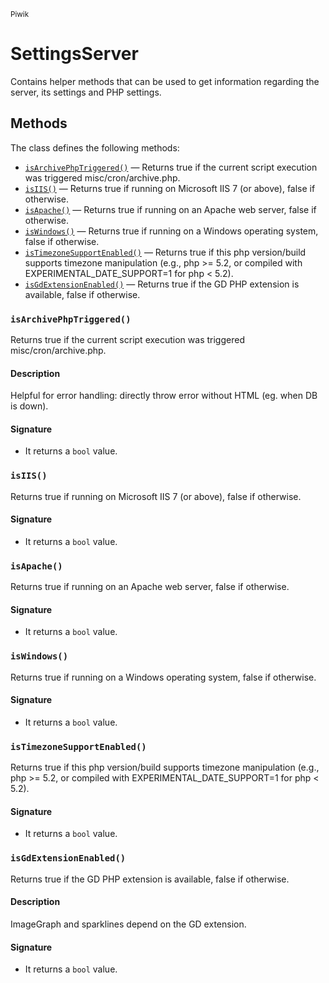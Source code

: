 <small>Piwik</small>

SettingsServer
==============

Contains helper methods that can be used to get information regarding the server, its settings and PHP settings.


Methods
-------

The class defines the following methods:

- [`isArchivePhpTriggered()`](#isarchivephptriggered) &mdash; Returns true if the current script execution was triggered misc/cron/archive.php.
- [`isIIS()`](#isiis) &mdash; Returns true if running on Microsoft IIS 7 (or above), false if otherwise.
- [`isApache()`](#isapache) &mdash; Returns true if running on an Apache web server, false if otherwise.
- [`isWindows()`](#iswindows) &mdash; Returns true if running on a Windows operating system, false if otherwise.
- [`isTimezoneSupportEnabled()`](#istimezonesupportenabled) &mdash; Returns true if this php version/build supports timezone manipulation (e.g., php >= 5.2, or compiled with EXPERIMENTAL_DATE_SUPPORT=1 for php < 5.2).
- [`isGdExtensionEnabled()`](#isgdextensionenabled) &mdash; Returns true if the GD PHP extension is available, false if otherwise.

<a name="isarchivephptriggered" id="isarchivephptriggered"></a>
<a name="isArchivePhpTriggered" id="isArchivePhpTriggered"></a>
### `isArchivePhpTriggered()`

Returns true if the current script execution was triggered misc/cron/archive.php.

#### Description

Helpful for error handling: directly throw error without HTML (eg. when DB is down).

#### Signature

- It returns a `bool` value.

<a name="isiis" id="isiis"></a>
<a name="isIIS" id="isIIS"></a>
### `isIIS()`

Returns true if running on Microsoft IIS 7 (or above), false if otherwise.

#### Signature

- It returns a `bool` value.

<a name="isapache" id="isapache"></a>
<a name="isApache" id="isApache"></a>
### `isApache()`

Returns true if running on an Apache web server, false if otherwise.

#### Signature

- It returns a `bool` value.

<a name="iswindows" id="iswindows"></a>
<a name="isWindows" id="isWindows"></a>
### `isWindows()`

Returns true if running on a Windows operating system, false if otherwise.

#### Signature

- It returns a `bool` value.

<a name="istimezonesupportenabled" id="istimezonesupportenabled"></a>
<a name="isTimezoneSupportEnabled" id="isTimezoneSupportEnabled"></a>
### `isTimezoneSupportEnabled()`

Returns true if this php version/build supports timezone manipulation (e.g., php >= 5.2, or compiled with EXPERIMENTAL_DATE_SUPPORT=1 for php < 5.2).

#### Signature

- It returns a `bool` value.

<a name="isgdextensionenabled" id="isgdextensionenabled"></a>
<a name="isGdExtensionEnabled" id="isGdExtensionEnabled"></a>
### `isGdExtensionEnabled()`

Returns true if the GD PHP extension is available, false if otherwise.

#### Description

ImageGraph and sparklines depend on the GD extension.

#### Signature

- It returns a `bool` value.

